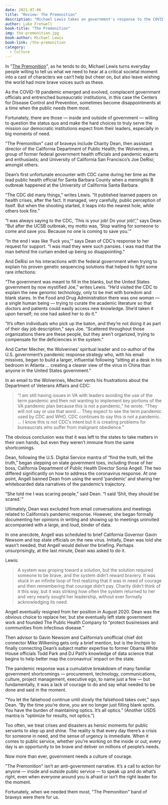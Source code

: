 ```yaml
---
date: 2021-07-06
title: "Review: The Premonition"
description: "Michael Lewis takes on government's response to the COVID pandemic."
author: Luke Fretwell
book-title: "The Premonition"
img: the-premonition.jpg
book-author: Michael Lewis
book-link: /the-premonition
category:
  - Culture
---
```


In "[The Premonition](/books/the-premonition)", as he tends to do, Michael Lewis turns everyday people willing to tell us what we need to hear at a critical societal moment into a cast of characters we can’t help but cheer on, but also leave wishing the world had more brave voices such as these.

As the COVID-19 pandemic emerged and evolved, complacent government officials and entrenched bureaucratic institutions, in this case the Centers for Disease Control and Prevention, sometimes become disappointments at a time when the public needs them most.

Fortunately, there are those — inside and outside of government — willing to question the status quo and make the hard choices to truly serve the mission our democratic institutions expect from their leaders, especially in big moments of need.

"The Premonition" cast of braveys include Charity Dean, then assistant director of the California Department of Public Health; the Wolverines, a group of former federal government health officials and pandemic experts and enthusiasts; and University of California San Francisco’s Joe DeRisi; amongst others.

Dean’s first unfortunate encounter with CDC came during her time as the lead public health official for Santa Barbara County when a meningitis B outbreak happened at the University of California Santa Barbara.

“The CDC did many things,” writes Lewis. “It published learned papers on health crises, after the fact. It managed, very carefully, public perception of itself. But when the shooting started, it leaps into the nearest hole, while others took fire.”

“I was always saying to the CDC, ‘This is your job! Do your job!’,” says Dean. “But after the UCSB outbreak, my motto was, ‘Stop waiting for someone to come and save you. Because no one is coming to save you.'”

“In the end I was like ‘Fuck you,'” says Dean of CDC’s response to her request for support. “I was mad they were such pansies. I was mad that the man behind the curtain ended up being so disappointing.”

And DeRisi on his interactions with the federal government when trying to explain his proven genetic sequencing solutions that helped to fight some rare infections:

“The government was meant to fill in the blanks, but the United States government by now mystified Joe,” writes Lewis. “He’d visited the CDC to explain the new genomic technology, only to be met with boredom and blank stares. In the Food and Drug Administration there was one woman — a single human being — trying to curate the academic literature so that doctors and patients could easily access new knowledge. She’d taken it upon herself; no one had asked her to do it.”

“It’s often individuals who pick up the baton, and they’re not doing it as part of their day job description,” says Joe. “Scattered throughout those organizations there are these people, but they aren’t organized, trying to compensate for the deficiencies in the system.”

And Carter Mecher, the Wolverines’ spiritual leader and co-author of the U.S. government’s pandemic response strategy who, with his email missives, began to build a larger, influential following “sitting at a desk in his bedroom in Atlanta … creating a clearer view of the virus in China than anyone in the United States government.”

In an email to the Wolverines, Mecher vents his frustrations about the Department of Veterans Affairs and CDC:

>“I am still having issues in VA with leaders avoiding the use of the term pandemic and then not wanting to implement key portions of the VA pandemic plan because this is not a pandemic,” he wrote. “They will not say or use that word … They expect to see the term pandemic used by CDC and WHO. CDC continues to say this is not a pandemic. … I know this is not CDC’s intent but it is creating problems for bureaucrats who suffer from malignant obedience.”

The obvious conclusion was that it was left to the states to take matters in their own hands, but even they weren’t immune from the same shortcomings.

Dean, following the U.S. Digital Service mantra of “find the truth, tell the truth,” began stepping on state government toes, including those of her boss, California Department of Public Health Director Sonia Angell. The two differed significantly on how to address the coronavirus response. At one point, Angell banned Dean from using the word ‘pandemic’ and sharing her whiteboarded data narratives of the pandemic’s trajectory.

“She told me I was scaring people,” said Dean. “I said ‘Shit, they should be scared.'”

Ultimately, Dean was excluded from email conversations and meetings related to California’s pandemic response. However, she began formally documenting her opinions in writing and showing up to meetings uninvited accompanied with a large, and loud, binder of data.

In one anecdote, Angell was scheduled to brief California Governor Gavin Newsom and top state officials on the new virus. Initially, Dean was told she wasn’t needed, that Angell would deliver the briefing. Perhaps unsurprisingly, at the last minute, Dean was asked to do it.

Lewis:

> A system was groping toward a solution, but the solution required someone to be brave, and the system didn’t reward bravery. It was stuck in an infinite loop of first realizing that it was in need of courage and then remembering that courage didn’t pay. Charity didn’t think of it this way, but it was striking how often the system returned to her and very nearly sought her leadership, without ever formally acknowledging its need.

Angell eventually resigned from her position in August 2020. Dean was the obvious choice to replace her, but she eventually left state government work and founded The Public Health Company to “protect businesses and communities from infectious disease.”

Then advisor to Gavin Newsom and California’s unofficial chief dot connector Mike Wilkening gets only a brief mention, but is the linchpin to finally connecting Dean’s subject matter expertise to former Obama White House officials Todd Park and DJ Patil’s knowledge of data science that begins to help better map the coronavirus’ impact on the state.

The pandemic response was a cumulative breakdown of many familiar government shortcomings — procurement, technology, communications, culture, project management, executive ego, to name just a few — but fundamentally, it was a lack of courage to do and say what needed to be done and said in the moment.

“You let the falsehood continue until slowly the falsehood takes over,” says Dean. “By the time you’re done, you are no longer just filling blank spots. You have the burden of maintaining optics. It’s all optics.” (Another USDS mantra is “optimize for results, not optics.”)

Too often, we treat crises and disasters as heroic moments for public servants to step up and shine. The reality is that every day there’s a crisis for someone in need, and the sense of urgency is immediate. When it comes to public service, whether you’re working on the inside or out, every day is an opportunity to be brave and deliver on millions of people’s needs.

Now more than ever, government needs a culture of courage.

"The Premonition" isn’t an anti-government narrative. It’s a call to action for anyone — inside and outside public service — to speak up and do what’s right, even when everyone around you is afraid or isn’t the right leader for the moment.

Fortunately, when we needed them most, "The Premonition" band of braveys were there for us.

